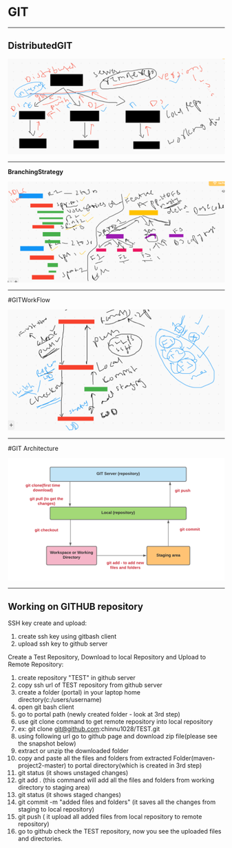 # GIT

---
## DistributedGIT

<img src="DistributedGIT.PNG"/>


---
**BranchingStrategy**

<img src="BranchingStrategy.PNG"/>


---
#GITWorkFlow

<img src="GITWorkFlow.PNG"/>


---
#GIT Architecture

<img src="GIT_Architecture.png"/>

----
## Working on GITHUB repository

SSH key create and upload:
1. create ssh key using gitbash client
2. upload ssh key to github server

Create a Test Repository, Download to local Repository and Upload to Remote Repository:
1. create repository "TEST" in github server
2. copy ssh url of TEST repository from github server
3. create a folder (portal) in your laptop home directory(c:/users/username) 
4. open git bash client
5. go to portal path (newly created folder - look at 3rd step)
6. use git clone command to get remote repository into local repository 
7.    ex: git clone git@github.com:chinnu1028/TEST.git
8. using following url go to github page and download zip file(please see the snapshot below)
9. extract or unzip the downloaded folder
10. copy and paste all the files and folders from extracted Folder(maven-project2-master) to portal directory(which is created in 3rd step)
11. git status (it shows unstaged changes) 
12. git add . (this command will add all the files and folders from working directory to staging area)
13. git status (it shows staged changes)
14. git commit -m "added files and folders" (it saves all the changes from staging to local repository)
15. git push ( it upload all added files from local repository to remote repository)
16. go to github check the TEST repository, now you see the uploaded files and directories.



